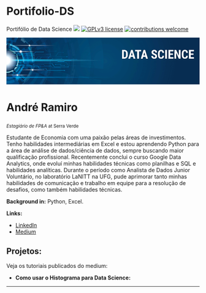 # Portifolio-DS
Portifólio de Data Science
[![](https://img.shields.io/badge/python-3.7+-blue.svg)](https://www.python.org/downloads/release/python-365/) [![GPLv3 license](https://img.shields.io/badge/License-GPLv3-blue.svg)](http://perso.crans.org/besson/LICENSE.html) [![contributions welcome](https://img.shields.io/badge/contributions-welcome-brightgreen.svg?style=flat)](https://github.com/carlosfab/data_science/issues)

<p align="center">
  <img src="banner.png" >
</p>

# André Ramiro
<sub>*Estagiário de FP&A* at Serra Verde</sub>

Estudante de Economia com uma paixão pelas áreas de investimentos. Tenho habilidades intermediárias em Excel e estou aprendendo Python para a área de análise de dados/ciência de dados, sempre buscando maior qualificação profissional. Recentemente conclui o curso Google Data Analytics, onde evoluí minhas habilidades técnicas como planilhas e SQL e habilidades analíticas. Durante o período como Analista de Dados Junior Voluntário, no laboratório LaNITT na UFG, pude aprimorar tanto minhas habilidades de comunicação e trabalho em equipe para a resolução de desafios, como também habilidades técnicas.

**Background in:** Python, Excel.

**Links:**
* [LinkedIn]((https://www.linkedin.com/in/andreramiro1/))
* [Medium]((https://medium.com/@andrerp3012))


## Projetos:
Veja os tutoriais publicados do medium:

* **Como usar o Histograma para Data Science:**


---
